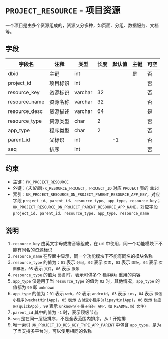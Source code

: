 # `PROJECT_RESOURCE` - 项目资源

一个项目是由多个资源组成的，资源又分多种，如页面、分组、数据服务、文档等。

## 字段

| 字段名        | 注释     | 类型    | 长度 | 默认值 | 主键 | 可空 |
| ------------- | -------- | ------- | ---- | ------ | ---- | ---- |
| dbid          | 主键     | int     |      |        | 是   | 否   |
| project_id    | 项目标识 | int     |      |        |      | 否   |
| resource_key  | 资源标识 | varchar | 32   |        |      | 否   |
| resource_name | 资源名称 | varchar | 32   |        |      | 否   |
| resource_desc | 资源描述 | varchar | 64   |        |      | 是   |
| resource_type | 资源类型 | char    | 2    |        |      | 否   |
| app_type      | 程序类型 | char    | 2    |        |      | 否   |
| parent_id     | 父标识   | int     |      | -1     |      | 否   |
| seq           | 排序     | int     |      |        |      | 否   |

## 约束

* 主键：`PK_PROJECT_RESOURCE`
* 外键：(*未设置*)`FK_RESOURCE_PROJECT`，`PROJECT_ID` 对应 `PROJECT` 表的 `dbid`
* 索引：`UK_PROJECT_RESOURCE_ON_PROJECT_PARENT_RESOURCE_APP_KEY`，对应字段 `project_id`、`parent_id`、`resource_type`、`app_type`、`resource_key`；`UK_PROJECT_RESOURCE_ON_PROJECT_PARENT_RESOURCE_APP_NAME`，对应字段 `project_id`、`parent_id`、`resource_type`、`app_type`、`resource_name`

## 说明

1. `resource_key` 由英文字母或拼音等组成，在 url 中使用，同一个功能模块下不能有同名的资源标识
2. `resource_name` 在界面中显示，同一个功能模块下不能有同名的模块名称
3. `resource_type` 的值为：`01` 表示 `分组`，`02` 表示 `页面`，`03` 表示 `面板`，`04` 表示 `页面模板`，`05` 表示 `文件`，`06` 表示 `服务`
4. `resource_type` 的值为 `面板` 时，表示可供多个 `程序模块` 重用的内容
5. `app_type` 仅适用于当 `resource_type` 的值为 `02` 时，其他情况，`app_type` 的值都为 `99` 即 `unknown`
6. `app_type` 的值为：`01` 表示 `web`，`02` 表示 `android`，`03` 表示 `ios`，`04` 表示 `微信小程序(wechatMiniApp)`，`05` 表示 `支付宝小程序(alipayMiniApp)`，`06` 表示 `快应用(quickApp)`，`99` 表示 `unknown(不属于任何 APP，如 README.md 文件)`
7. `parent_id` 其中的值为 `-1` 时，表示顶级节点
8. `seq` 是在同一层级排序，不是全表范围内排序，从 1 开始排
9. 唯一索引 `UK_PROJECT_ID_RES_KEY_TYPE_APP_PARENT` 中包含 `app_type`，是为了当支持多平台时，可以使用相同的名称
